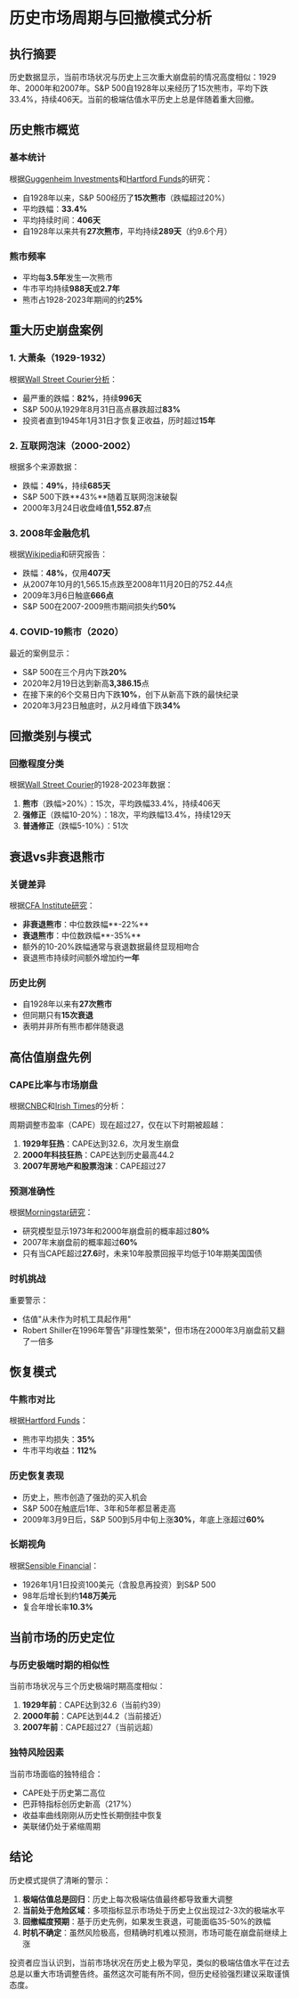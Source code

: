 # 历史市场周期与回撤模式分析

## 执行摘要

历史数据显示，当前市场状况与历史上三次重大崩盘前的情况高度相似：1929年、2000年和2007年。S&P 500自1928年以来经历了15次熊市，平均下跌33.4%，持续406天。当前的极端估值水平历史上总是伴随着重大回撤。

## 历史熊市概览

### 基本统计

根据[Guggenheim Investments](https://www.guggenheiminvestments.com/advisor-resources/interactive-tools/sp-500-historical-trends)和[Hartford Funds](https://www.hartfordfunds.com/practice-management/client-conversations/managing-volatility/bear-markets.html)的研究：

- 自1928年以来，S&P 500经历了**15次熊市**（跌幅超过20%）
- 平均跌幅：**33.4%**
- 平均持续时间：**406天**
- 自1928年以来共有**27次熊市**，平均持续**289天**（约9.6个月）

### 熊市频率

- 平均每**3.5年**发生一次熊市
- 牛市平均持续**988天**或**2.7年**
- 熊市占1928-2023年期间的约**25%**

## 重大历史崩盘案例

### 1. 大萧条（1929-1932）

根据[Wall Street Courier分析](https://www.wallstreetcourier.com/spotlights/navigating-stock-market-volatility-sp-500-drawdowns-analysis-strategies-1928-2023/)：
- 最严重的跌幅：**82%**，持续**996天**
- S&P 500从1929年8月31日高点暴跌超过**83%**
- 投资者直到1945年1月31日才恢复正收益，历时超过**15年**

### 2. 互联网泡沫（2000-2002）

根据多个来源数据：
- 跌幅：**49%**，持续**685天**
- S&P 500下跌**43%**随着互联网泡沫破裂
- 2000年3月24日收盘峰值**1,552.87**点

### 3. 2008年金融危机

根据[Wikipedia](https://en.wikipedia.org/wiki/United_States_bear_market_of_2007–2009)和研究报告：
- 跌幅：**48%**，仅用**407天**
- 从2007年10月的1,565.15点跌至2008年11月20日的752.44点
- 2009年3月6日触底**666点**
- S&P 500在2007-2009熊市期间损失约**50%**

### 4. COVID-19熊市（2020）

最近的案例显示：
- S&P 500在三个月内下跌**20%**
- 2020年2月19日达到新高**3,386.15**点
- 在接下来的6个交易日内下跌**10%**，创下从新高下跌的最快纪录
- 2020年3月23日触底时，从2月峰值下跌**34%**

## 回撤类别与模式

### 回撤程度分类

根据[Wall Street Courier](https://www.wallstreetcourier.com/spotlights/navigating-stock-market-volatility-sp-500-drawdowns-analysis-strategies-1928-2023/)的1928-2023年数据：

1. **熊市**（跌幅>20%）：15次，平均跌幅33.4%，持续406天
2. **强修正**（跌幅10-20%）：18次，平均跌幅13.4%，持续129天
3. **普通修正**（跌幅5-10%）：51次

## 衰退vs非衰退熊市

### 关键差异

根据[CFA Institute研究](https://blogs.cfainstitute.org/investor/2025/07/22/bear-market-playbook-decoding-recession-risk-valuation-impact-and-style-leadership/)：

- **非衰退熊市**：中位数跌幅**-22%**
- **衰退熊市**：中位数跌幅**-35%**
- 额外的10-20%跌幅通常与衰退数据最终显现相吻合
- 衰退熊市持续时间额外增加约**一年**

### 历史比例
- 自1928年以来有**27次熊市**
- 但同期只有**15次衰退**
- 表明并非所有熊市都伴随衰退

## 高估值崩盘先例

### CAPE比率与市场崩盘

根据[CNBC](https://www.cnbc.com/2016/12/08/market-indicator-hits-levels-last-seen-before-plunges.html)和[Irish Times](https://www.irishtimes.com/business/personal-finance/cape-fear-us-stock-valuations-exceed-1929-peak-1.3352228)的分析：

周期调整市盈率（CAPE）现在超过27，仅在以下时期被超越：
1. **1929年狂热**：CAPE达到32.6，次月发生崩盘
2. **2000年科技狂热**：CAPE达到历史最高44.2
3. **2007年房地产和股票泡沫**：CAPE超过27

### 预测准确性

根据[Morningstar研究](https://www.morningstar.com/portfolios/how-likely-are-market-crashes)：
- 研究模型显示1973年和2000年崩盘前的概率超过**80%**
- 2007年末崩盘前的概率超过**60%**
- 只有当CAPE超过**27.6**时，未来10年股票回报平均低于10年期美国国债

### 时机挑战

重要警示：
- 估值"从未作为时机工具起作用"
- Robert Shiller在1996年警告"非理性繁荣"，但市场在2000年3月崩盘前又翻了一倍多

## 恢复模式

### 牛熊市对比

根据[Hartford Funds](https://www.hartfordfunds.com/practice-management/client-conversations/managing-volatility/bear-markets.html)：
- 熊市平均损失：**35%**
- 牛市平均收益：**112%**

### 历史恢复表现

- 历史上，熊市创造了强劲的买入机会
- S&P 500在触底后1年、3年和5年都显著走高
- 2009年3月9日后，S&P 500到5月中旬上涨**30%**，年底上涨超过**60%**

### 长期视角

根据[Sensible Financial](https://www.sensiblefinancial.com/how-has-the-sp-500-performed-over-the-last-98-years/)：
- 1926年1月1日投资100美元（含股息再投资）到S&P 500
- 98年后增长到约**148万美元**
- 复合年增长率**10.3%**

## 当前市场的历史定位

### 与历史极端时期的相似性

当前市场状况与三个历史极端时期高度相似：

1. **1929年前**：CAPE达到32.6（当前约39）
2. **2000年前**：CAPE达到44.2（当前接近）
3. **2007年前**：CAPE超过27（当前远超）

### 独特风险因素

当前市场面临的独特组合：
- CAPE处于历史第二高位
- 巴菲特指标创历史新高（217%）
- 收益率曲线刚刚从历史性长期倒挂中恢复
- 美联储仍处于紧缩周期

## 结论

历史模式提供了清晰的警示：

1. **极端估值总是回归**：历史上每次极端估值最终都导致重大调整
2. **当前处于危险区域**：多项指标显示市场处于历史上仅出现过2-3次的极端水平
3. **回撤幅度预期**：基于历史先例，如果发生衰退，可能面临35-50%的跌幅
4. **时机不确定**：虽然风险极高，但精确时机难以预测，市场可能在崩盘前继续上涨

投资者应当认识到，当前市场状况在历史上极为罕见，类似的极端估值水平在过去总是以重大市场调整告终。虽然这次可能有所不同，但历史经验强烈建议采取谨慎态度。